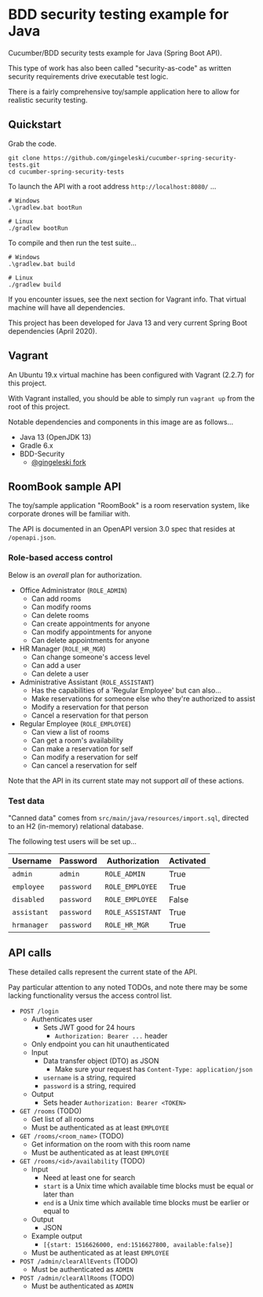 
# BDD security testing example for Java

Cucumber/BDD security tests example for Java (Spring Boot API).

This type of work has also been called "security-as-code" as written security requirements drive executable test logic.

There is a fairly comprehensive toy/sample application here to allow for realistic security testing.

## Quickstart

Grab the code.

```
git clone https://github.com/gingeleski/cucumber-spring-security-tests.git
cd cucumber-spring-security-tests
```

To launch the API with a root address `http://localhost:8080/` ...

```
# Windows
.\gradlew.bat bootRun

# Linux
./gradlew bootRun
```

To compile and then run the test suite...

```
# Windows
.\gradlew.bat build

# Linux
./gradlew build
```

If you encounter issues, see the next section for Vagrant info. That virtual machine will have all dependencies.

This project has been developed for Java 13 and very current Spring Boot dependencies (April 2020).

## Vagrant

An Ubuntu 19.x virtual machine has been configured with Vagrant (2.2.7) for this project.

With Vagrant installed, you should be able to simply run `vagrant up` from the root of this project.

Notable dependencies and components in this image are as follows...

- Java 13 (OpenJDK 13)
- Gradle 6.x
- BDD-Security
    - [@gingeleski fork](https://github.com/gingeleski/bdd-security)

## RoomBook sample API

The toy/sample application "RoomBook" is a room reservation system, like corporate drones will be familiar with.

The API is documented in an OpenAPI version 3.0 spec that resides at `/openapi.json`.

### Role-based access control

Below is an *overall* plan for authorization.

- Office Administrator (`ROLE_ADMIN`)
    - Can add rooms
    - Can modify rooms
    - Can delete rooms
    - Can create appointments for anyone
    - Can modify appointments for anyone
    - Can delete appointments for anyone
- HR Manager (`ROLE_HR_MGR`)
    - Can change someone's access level
    - Can add a user
    - Can delete a user
- Administrative Assistant (`ROLE_ASSISTANT`)
    - Has the capabilities of a 'Regular Employee' but can also...
    - Make reservations for someone else who they're authorized to assist
    - Modify a reservation for that person
    - Cancel a reservation for that person
- Regular Employee (`ROLE_EMPLOYEE`)
    - Can view a list of rooms
    - Can get a room's availability
    - Can make a reservation for self
    - Can modify a reservation for self
    - Can cancel a reservation for self
    
Note that the API in its current state may not support *all* of these actions.

### Test data

"Canned data" comes from `src/main/java/resources/import.sql`, directed to an H2 (in-memory) relational database.

The following test users will be set up...

| Username    | Password   | Authorization    | Activated |
|-------------|------------|------------------|-----------|
| `admin`     | `admin`    | `ROLE_ADMIN`     | True      |
| `employee`  | `password` | `ROLE_EMPLOYEE`  | True      |
| `disabled`  | `password` | `ROLE_EMPLOYEE`  | False     |
| `assistant` | `password` | `ROLE_ASSISTANT` | True      |
| `hrmanager` | `password` | `ROLE_HR_MGR`    | True      |

## API calls

These detailed calls represent the current state of the API.

Pay particular attention to any noted TODOs, and note there may be some lacking functionality versus the access control list.

- `POST /login`
    - Authenticates user
        - Sets JWT good for 24 hours
            - `Authorization: Bearer ...` header
    - Only endpoint you can hit unauthenticated
    - Input
        - Data transfer object (DTO) as JSON
            - Make sure your request has `Content-Type: application/json`
        - `username` is a string, required
        - `password` is a string, required
    - Output
        - Sets header `Authorization: Bearer <TOKEN>`
- `GET /rooms` (TODO)
    - Get list of all rooms
    - Must be authenticated as at least `EMPLOYEE`
- `GET /rooms/<room_name>` (TODO)
    - Get information on the room with this room name
    - Must be authenticated as at least `EMPLOYEE`
- `GET /rooms/<id>/availability` (TODO)
    - Input
        - Need at least one for search
        - `start` is a Unix time which available time blocks must be equal or later than
        - `end` is a Unix time which available time blocks must be earlier or equal to
    - Output
        - JSON
    - Example output
        - `[{start: 1516626000, end:1516627800, available:false}]`
    - Must be authenticated as at least `EMPLOYEE`
- `POST /admin/clearAllEvents` (TODO)
    - Must be authenticated as `ADMIN`
- `POST /admin/clearAllRooms` (TODO)
    - Must be authenticated as `ADMIN`

